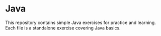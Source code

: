 # Java

This repository contains simple Java exercises for practice and learning. Each file is a standalone exercise covering Java basics.
